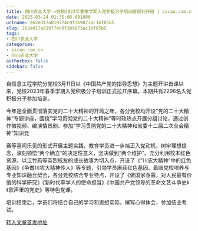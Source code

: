 ```yaml
---
title: 四川农业大学->党校2023年春季学期入党积极分子培训班顺利开班 | sicau.com.cn
date: 2023-03-24 01:35:06.691800
urlname: 262ed17a819774c9f3b9873ac1bf85b5
slug: 262ed17a819774c9f3b9873ac1bf85b5
tags: 
- 四川农业大学
categories:
- sicau.com.cn
- 四川农业大学
authorbox: false
sidebar: false
---
```

自信息工程学院分党校3月11日以《中国共产党的指导思想》为主题开讲首课以来，党校2023年春季学期入党积极分子培训正式拉开序幕。本期共有2296名入党积极分子参加培训。

今年是全面贯彻落实党的二十大精神的开局之年，各分党校均开设“党的二十大精神”专题讲座，围绕“学习贯彻党的二十大精神”等时政热点开展分组讨论，通过创作微视频、编演情景剧、参加“学习贯彻党的二十大精神和省委十二届二次全会精神”知识竞
<!--more-->
赛等喜闻乐见的形式开展主题实践，教育学员进一步端正入党动机，树牢理想信念，深刻领悟“两个确立”的决定性意义，坚决做到“两个维护”。充分利用校本红色资源，以江竹筠等英烈校友的成长故事为切入点，开设了《“川农大精神”中的红色基因》《争做川农大精神传人》等专题，引领学员赓续红色基因。着眼党校培养与专业知识融合契合，各分党校结合专业特点，开设了《做国家亟需，对人民最有价值的科学研究》《新时代草学人的使命担当》《中国共产党领导的革命文艺斗争史》《歌声里的党史》等特色党课。

培训结束后，学员们将结合自己的学习和思想实际，撰写心得体会，参加结业考试。



[转入文章首发地址](https://news.sicau.edu.cn/info/1078/71491.htm)
